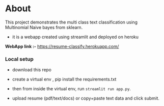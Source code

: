 # About

This project demonstrates the multi class text classification using Multinomial Naive bayes from sklearn.

- it is a webapp created using streamlit  and deployed on heroku

**WebApp link :-** https://resume-classify.herokuapp.com/

### Local setup

- download this repo
- create a virtual env , pip install the requirements.txt
- then from inside the virtual env, run `streamlit run app.py`.

- upload resume (pdf/text/docs) or copy+paste text data and click submit.
